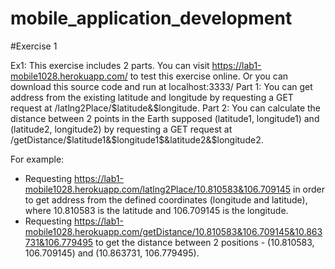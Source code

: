# mobile_application_development

#Exercise 1

Ex1: This exercise includes 2 parts.
You can visit https://lab1-mobile1028.herokuapp.com/ to test this exercise online.
Or you can download this source code and run at localhost:3333/
Part 1: You can get address from the existing latitude and longitude by requesting a GET request at /latlng2Place/$latitude&$longitude.
Part 2: You can calculate the distance between 2 points in the Earth supposed (latitude1, longitude1) and (latitude2, longitude2) by requesting a GET request at /getDistance/$latitude1&$longitude1$&latitude2&$longitude2.

For example:
  - Requesting https://lab1-mobile1028.herokuapp.com/latlng2Place/10.810583&106.709145 in order to get address from the defined coordinates (longitude and latitude), where 10.810583 is the latitude and 106.709145 is the longitude.
  - Requesting https://lab1-mobile1028.herokuapp.com/getDistance/10.810583&106.709145&10.863731&106.779495 to get the distance between 2 positions - (10.810583, 106.709145) and (10.863731, 106.779495).
  
